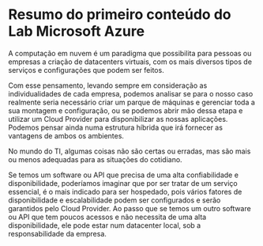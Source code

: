 # Resumo do primeiro conteúdo do Lab Microsoft Azure

A computação em nuvem é um paradigma que possibilita para pessoas ou empresas a criação de datacenters virtuais, com os mais diversos tipos de serviços e configurações que podem ser feitos.

Com esse pensamento, levando sempre em consideração as individualidades de cada empresa, podemos analisar se para o nosso caso realmente seria necessário criar um parque de máquinas e gerenciar toda a sua montagem e configuração, ou se podemos abrir mão dessa etapa e utilizar um Cloud Provider para disponibilizar as nossas aplicações. Podemos pensar ainda numa estrutura híbrida que irá fornecer as vantagens de ambos os ambientes.

No mundo do TI, algumas coisas não são certas ou erradas, mas são mais ou menos adequadas para as situações do cotidiano.

Se temos um software ou API que precisa de uma alta confiabilidade e disponibilidade, poderíamos imaginar que por ser tratar de um serviço essencial, é o mais indicado para ser hospedado, pois vários fatores de disponibilidade e escalabilidade podem ser configurados e serão garantidos pelo Cloud Provider. Ao passo que se temos um outro software ou API que tem poucos acessos e não necessita de uma alta disponibilidade, ele pode estar num datacenter local, sob a responsabilidade da empresa.
